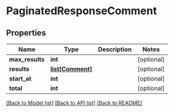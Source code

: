 # PaginatedResponseComment

## Properties
Name | Type | Description | Notes
------------ | ------------- | ------------- | -------------
**max_results** | **int** |  | [optional] 
**results** | [**list[Comment]**](Comment.md) |  | [optional] 
**start_at** | **int** |  | [optional] 
**total** | **int** |  | [optional] 

[[Back to Model list]](../README.md#documentation-for-models) [[Back to API list]](../README.md#documentation-for-api-endpoints) [[Back to README]](../README.md)

